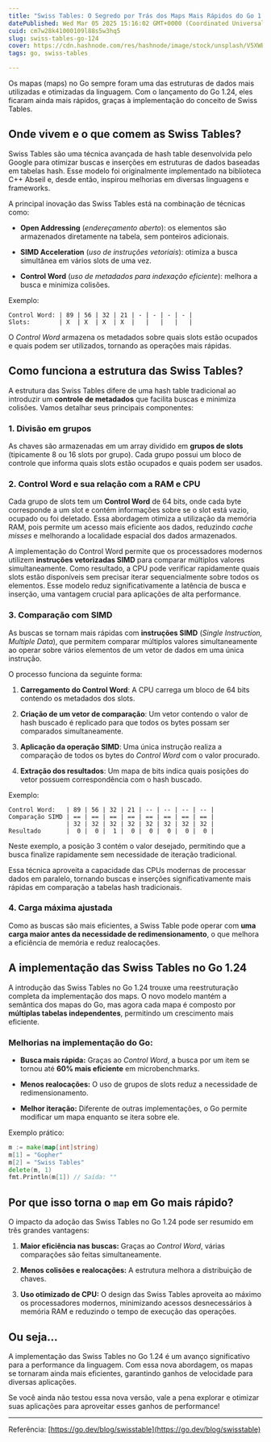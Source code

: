 ```yaml
---
title: "Swiss Tables: O Segredo por Trás dos Maps Mais Rápidos do Go 1.24"
datePublished: Wed Mar 05 2025 15:16:02 GMT+0000 (Coordinated Universal Time)
cuid: cm7w28k41000109l88s5w3hq5
slug: swiss-tables-go-124
cover: https://cdn.hashnode.com/res/hashnode/image/stock/unsplash/V5XWBdjVWKA/upload/364c347959d743f1cae7cfa5a92daba9.jpeg
tags: go, swiss-tables

---
```


Os mapas (maps) no Go sempre foram uma das estruturas de dados mais utilizadas e otimizadas da linguagem. Com o lançamento do Go 1.24, eles ficaram ainda mais rápidos, graças à implementação do conceito de Swiss Tables.

## Onde vivem e o que comem as Swiss Tables?

Swiss Tables são uma técnica avançada de hash table desenvolvida pelo Google para otimizar buscas e inserções em estruturas de dados baseadas em tabelas hash. Esse modelo foi originalmente implementado na biblioteca C++ Abseil e, desde então, inspirou melhorias em diversas linguagens e frameworks.

A principal inovação das Swiss Tables está na combinação de técnicas como:

* **Open Addressing** (*endereçamento aberto*): os elementos são armazenados diretamente na tabela, sem ponteiros adicionais.
    
* **SIMD Acceleration** (*uso de instruções vetoriais*): otimiza a busca simultânea em vários slots de uma vez.
    
* **Control Word** (*uso de metadados para indexação eficiente*): melhora a busca e minimiza colisões.
    

Exemplo:

```plaintext
Control Word: | 89 | 56 | 32 | 21 | - | - | - | - |
Slots:        | X  | X  | X  | X  |   |   |   |   |
```

O *Control Word* armazena os metadados sobre quais slots estão ocupados e quais podem ser utilizados, tornando as operações mais rápidas.

## Como funciona a estrutura das Swiss Tables?

A estrutura das Swiss Tables difere de uma hash table tradicional ao introduzir um **controle de metadados** que facilita buscas e minimiza colisões. Vamos detalhar seus principais componentes:

### 1\. Divisão em grupos

As chaves são armazenadas em um array dividido em **grupos de slots** (tipicamente 8 ou 16 slots por grupo). Cada grupo possui um bloco de controle que informa quais slots estão ocupados e quais podem ser usados.

### 2\. Control Word e sua relação com a RAM e CPU

Cada grupo de slots tem um **Control Word** de 64 bits, onde cada byte corresponde a um slot e contém informações sobre se o slot está vazio, ocupado ou foi deletado. Essa abordagem otimiza a utilização da memória RAM, pois permite um acesso mais eficiente aos dados, reduzindo *cache misses* e melhorando a localidade espacial dos dados armazenados.

A implementação do Control Word permite que os processadores modernos utilizem **instruções vetorizadas SIMD** para comparar múltiplos valores simultaneamente. Como resultado, a CPU pode verificar rapidamente quais slots estão disponíveis sem precisar iterar sequencialmente sobre todos os elementos. Esse modelo reduz significativamente a latência de busca e inserção, uma vantagem crucial para aplicações de alta performance.

### 3\. Comparação com SIMD

As buscas se tornam mais rápidas com **instruções SIMD** (*Single Instruction, Multiple Data*), que permitem comparar múltiplos valores simultaneamente ao operar sobre vários elementos de um vetor de dados em uma única instrução.

O processo funciona da seguinte forma:

1. **Carregamento do Control Word**: A CPU carrega um bloco de 64 bits contendo os metadados dos slots.
    
2. **Criação de um vetor de comparação**: Um vetor contendo o valor de hash buscado é replicado para que todos os bytes possam ser comparados simultaneamente.
    
3. **Aplicação da operação SIMD**: Uma única instrução realiza a comparação de todos os bytes do *Control Word* com o valor procurado.
    
4. **Extração dos resultados**: Um mapa de bits indica quais posições do vetor possuem correspondência com o hash buscado.
    

Exemplo:

```plaintext
Control Word:   | 89 | 56 | 32 | 21 | -- | -- | -- | -- |
Comparação SIMD | == | == | == | == | == | == | == | == |
                | 32 | 32 | 32 | 32 | 32 | 32 | 32 | 32 |
Resultado       |  0 |  0 |  1 |  0 |  0 |  0 |  0 |  0 |
```

Neste exemplo, a posição 3 contém o valor desejado, permitindo que a busca finalize rapidamente sem necessidade de iteração tradicional.

Essa técnica aproveita a capacidade das CPUs modernas de processar dados em paralelo, tornando buscas e inserções significativamente mais rápidas em comparação a tabelas hash tradicionais.

### 4\. Carga máxima ajustada

Como as buscas são mais eficientes, a Swiss Table pode operar com **uma carga maior antes da necessidade de redimensionamento**, o que melhora a eficiência de memória e reduz realocações.

## A implementação das Swiss Tables no Go 1.24

A introdução das Swiss Tables no Go 1.24 trouxe uma reestruturação completa da implementação dos maps. O novo modelo mantém a semântica dos mapas do Go, mas agora cada mapa é composto por **múltiplas tabelas independentes**, permitindo um crescimento mais eficiente.

### Melhorias na implementação do Go:

* **Busca mais rápida:** Graças ao *Control Word*, a busca por um item se tornou até **60% mais eficiente** em microbenchmarks.
    
* **Menos realocações:** O uso de grupos de slots reduz a necessidade de redimensionamento.
    
* **Melhor iteração:** Diferente de outras implementações, o Go permite modificar um mapa enquanto se itera sobre ele.
    

Exemplo prático:

```go
m := make(map[int]string)
m[1] = "Gopher"
m[2] = "Swiss Tables"
delete(m, 1)
fmt.Println(m[1]) // Saída: ""
```

## Por que isso torna o `map` em Go mais rápido?

O impacto da adoção das Swiss Tables no Go 1.24 pode ser resumido em três grandes vantagens:

1. **Maior eficiência nas buscas:** Graças ao *Control Word*, várias comparações são feitas simultaneamente.
    
2. **Menos colisões e realocações:** A estrutura melhora a distribuição de chaves.
    
3. **Uso otimizado de CPU:** O design das Swiss Tables aproveita ao máximo os processadores modernos, minimizando acessos desnecessários à memória RAM e reduzindo o tempo de execução das operações.
    

## Ou seja…

A implementação das Swiss Tables no Go 1.24 é um avanço significativo para a performance da linguagem. Com essa nova abordagem, os mapas se tornaram ainda mais eficientes, garantindo ganhos de velocidade para diversas aplicações.

Se você ainda não testou essa nova versão, vale a pena explorar e otimizar suas aplicações para aproveitar esses ganhos de performance!

---

Referência: [https://go.dev/blog/swisstable](https://go.dev/blog/swisstable)